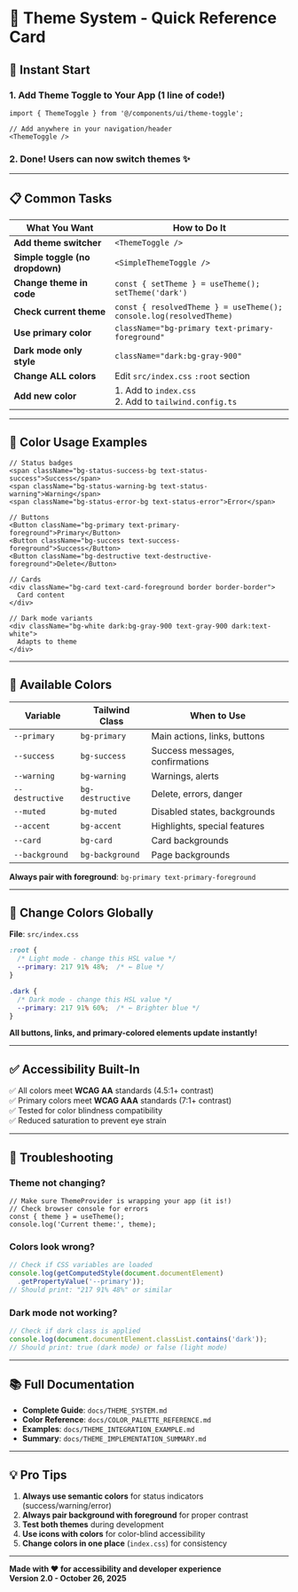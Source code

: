 # 🎨 Theme System - Quick Reference Card

## 🚀 Instant Start

### 1. Add Theme Toggle to Your App (1 line of code!)

```tsx
import { ThemeToggle } from '@/components/ui/theme-toggle';

// Add anywhere in your navigation/header
<ThemeToggle />
```

### 2. Done! Users can now switch themes ✨

---

## 📋 Common Tasks

| What You Want | How to Do It |
|---------------|--------------|
| **Add theme switcher** | `<ThemeToggle />` |
| **Simple toggle (no dropdown)** | `<SimpleThemeToggle />` |
| **Change theme in code** | `const { setTheme } = useTheme();`<br/>`setTheme('dark')` |
| **Check current theme** | `const { resolvedTheme } = useTheme();`<br/>`console.log(resolvedTheme)` |
| **Use primary color** | `className="bg-primary text-primary-foreground"` |
| **Dark mode only style** | `className="dark:bg-gray-900"` |
| **Change ALL colors** | Edit `src/index.css` `:root` section |
| **Add new color** | 1. Add to `index.css`<br/>2. Add to `tailwind.config.ts` |

---

## 🎨 Color Usage Examples

```tsx
// Status badges
<span className="bg-status-success-bg text-status-success">Success</span>
<span className="bg-status-warning-bg text-status-warning">Warning</span>
<span className="bg-status-error-bg text-status-error">Error</span>

// Buttons
<Button className="bg-primary text-primary-foreground">Primary</Button>
<Button className="bg-success text-success-foreground">Success</Button>
<Button className="bg-destructive text-destructive-foreground">Delete</Button>

// Cards
<div className="bg-card text-card-foreground border border-border">
  Card content
</div>

// Dark mode variants
<div className="bg-white dark:bg-gray-900 text-gray-900 dark:text-white">
  Adapts to theme
</div>
```

---

## 🎯 Available Colors

| Variable | Tailwind Class | When to Use |
|----------|----------------|-------------|
| `--primary` | `bg-primary` | Main actions, links, buttons |
| `--success` | `bg-success` | Success messages, confirmations |
| `--warning` | `bg-warning` | Warnings, alerts |
| `--destructive` | `bg-destructive` | Delete, errors, danger |
| `--muted` | `bg-muted` | Disabled states, backgrounds |
| `--accent` | `bg-accent` | Highlights, special features |
| `--card` | `bg-card` | Card backgrounds |
| `--background` | `bg-background` | Page backgrounds |

**Always pair with foreground**: `bg-primary text-primary-foreground`

---

## 🔧 Change Colors Globally

**File**: `src/index.css`

```css
:root {
  /* Light mode - change this HSL value */
  --primary: 217 91% 48%;  /* ← Blue */
}

.dark {
  /* Dark mode - change this HSL value */
  --primary: 217 91% 60%;  /* ← Brighter blue */
}
```

**All buttons, links, and primary-colored elements update instantly!**

---

## ✅ Accessibility Built-In

✅ All colors meet **WCAG AA** standards (4.5:1+ contrast)  
✅ Primary colors meet **WCAG AAA** standards (7:1+ contrast)  
✅ Tested for color blindness compatibility  
✅ Reduced saturation to prevent eye strain

---

## 🐛 Troubleshooting

### Theme not changing?
```tsx
// Make sure ThemeProvider is wrapping your app (it is!)
// Check browser console for errors
const { theme } = useTheme();
console.log('Current theme:', theme);
```

### Colors look wrong?
```js
// Check if CSS variables are loaded
console.log(getComputedStyle(document.documentElement)
  .getPropertyValue('--primary'));
// Should print: "217 91% 48%" or similar
```

### Dark mode not working?
```js
// Check if dark class is applied
console.log(document.documentElement.classList.contains('dark'));
// Should print: true (dark mode) or false (light mode)
```

---

## 📚 Full Documentation

- **Complete Guide**: `docs/THEME_SYSTEM.md`
- **Color Reference**: `docs/COLOR_PALETTE_REFERENCE.md`
- **Examples**: `docs/THEME_INTEGRATION_EXAMPLE.md`
- **Summary**: `docs/THEME_IMPLEMENTATION_SUMMARY.md`

---

## 💡 Pro Tips

1. **Always use semantic colors** for status indicators (success/warning/error)
2. **Always pair background with foreground** for proper contrast
3. **Test both themes** during development
4. **Use icons with colors** for color-blind accessibility
5. **Change colors in one place** (`index.css`) for consistency

---

**Made with ❤️ for accessibility and developer experience**  
**Version 2.0 - October 26, 2025**
